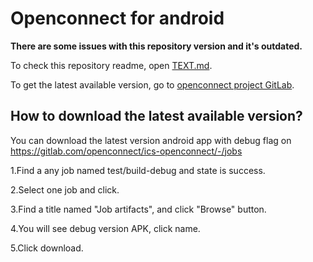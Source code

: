 # Openconnect for android

**There are some issues with this repository version and it's outdated.**

To check this repository readme, open [TEXT.md](./TEXT.md).

To get the latest available version, go to [openconnect project GitLab](https://gitlab.com/openconnect/ics-openconnect).


## How to download the latest available version?

You can download the latest version android app with debug flag on https://gitlab.com/openconnect/ics-openconnect/-/jobs

1.Find a any job named test/build-debug and state is success.

2.Select one job and click.

3.Find a title named "Job artifacts", and click "Browse" button.

4.You will see debug version APK, click name.

5.Click download.

